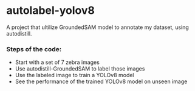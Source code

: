 # autolabel-yolov8
A project that ultilize GroundedSAM model to annotate my dataset, using autodistill.

### Steps of the code:
- Start with a set of 7 zebra images
- Use autodistill-GroundedSAM to label those images
- Use the labeled image to train a YOLOv8 model
- See the performance of the trained YOLOv8 model on unseen image